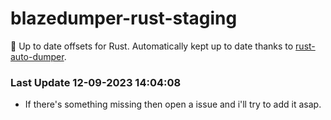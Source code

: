 # blazedumper-rust-staging

🚀 Up to date offsets for Rust. Automatically kept up to date thanks to [rust-auto-dumper](https://github.com/Akandesh/rust-auto-dumper).


### Last Update 12-09-2023 14:04:08
- If there's something missing then open a issue and i'll try to add it asap.